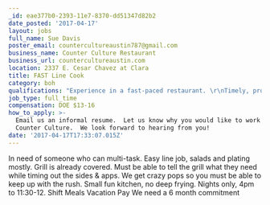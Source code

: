 ```yaml
---
_id: eae377b0-2393-11e7-8370-dd51347d82b2
date_posted: '2017-04-17'
layout: jobs
full_name: Sue Davis
poster_email: countercultureaustin787@gmail.com
business_name: Counter Culture Restaurant
business_url: countercultureaustin.com
location: 2337 E. Cesar Chavez at Clara
title: FAST Line Cook
category: boh
qualifications: "Experience in a fast-paced restaurant. \r\nTimely, professional and a team player."
job_type: full_time
compensation: DOE $13-16
how_to_apply: >-
  Email us an informal resume.  Let us know why you would like to work at
  Counter Culture.  We look forward to hearing from you!
date: '2017-04-17T17:33:07.015Z'
---
```

In need of someone who can multi-task. Easy line job, salads and plating mostly.  Grill is already covered.  Must be able to tell the grill what they need while timing out the sides & apps.
We get crazy pops so you must be able to keep up with the rush. 
Small fun kitchen, no deep frying.
Nights only, 4pm to 11:30-12.
Shift Meals
Vacation Pay
We need a 6 month commitment
